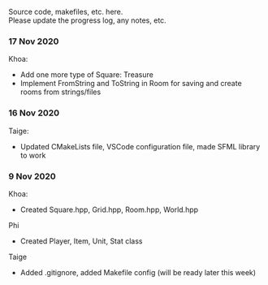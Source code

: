 Source code, makefiles, etc. here.  
Please update the progress log, any notes, etc.

### 17 Nov 2020
Khoa:
- Add one more type of Square: Treasure
- Implement FromString and ToString in Room for saving and create rooms from strings/files
### 16 Nov 2020 
Taige: 
- Updated CMakeLists file, VSCode configuration file, made SFML library to work


### 9 Nov 2020  
Khoa: 
- Created Square.hpp, Grid.hpp, Room.hpp, World.hpp 

Phi
- Created Player, Item, Unit, Stat class

Taige
- Added .gitignore, added Makefile config (will be ready later this week)